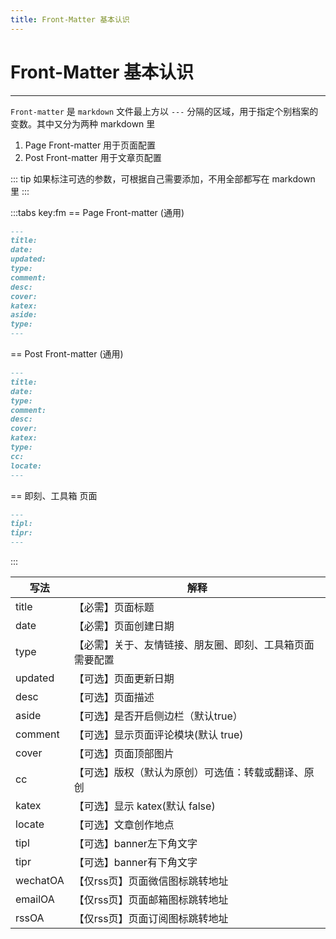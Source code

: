 ```yaml
---
title: Front-Matter 基本认识
---
```

# Front-Matter 基本认识

---

`Front-matter` 是 `markdown` 文件最上方以 `---` 分隔的区域，用于指定个别档案的变数。其中又分为两种 markdown 里

1. Page Front-matter 用于页面配置
2. Post Front-matter 用于文章页配置

::: tip
如果标注可选的参数，可根据自己需要添加，不用全部都写在 markdown 里
:::

:::tabs  key:fm
== Page Front-matter (通用)
```markdown
---
title:
date:
updated:
type:
comment:
desc:
cover:
katex:
aside:
type:
---
```
== Post Front-matter (通用)
```markdown
---
title:
date:
type:
comment:
desc:
cover:
katex:
type:
cc:
locate:
---
```
== 即刻、工具箱 页面
```markdown
---
tipl:
tipr:
---
```
:::

| 写法     | 解释                                                    |
| ---------- | --------------------------------------------------------- |
| title    | 【必需】页面标题                                        |
| date     | 【必需】页面创建日期                                    |
| type     | 【必需】关于、友情链接、朋友圈、即刻、工具箱页面需要配置 |
| updated  | 【可选】页面更新日期                                    |
| desc     | 【可选】页面描述                                        |
| aside    | 【可选】是否开启侧边栏（默认true）                       |
| comment  | 【可选】显示页面评论模块(默认 true)                      |
| cover    | 【可选】页面顶部图片                                    |
| cc       | 【可选】版权（默认为原创）可选值：转载或翻译、原创                 |
| katex    | 【可选】显示 katex(默认 false)                          |
| locate   | 【可选】文章创作地点                                    |
| tipl     | 【可选】banner左下角文字                                |
| tipr     | 【可选】banner有下角文字                                |
| wechatOA | 【仅rss页】页面微信图标跳转地址                          |
| emailOA  | 【仅rss页】页面邮箱图标跳转地址                          |
| rssOA    | 【仅rss页】页面订阅图标跳转地址                          |